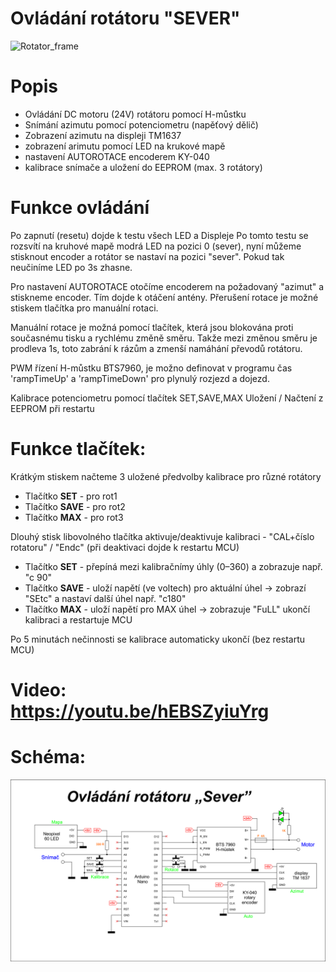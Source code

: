 # Ovládání rotátoru "SEVER"

![Rotator_frame](https://github.com/DrumClock/AutoRotace/blob/main/IMG_panel.jpg)

# Popis

 - Ovládání DC motoru (24V) rotátoru pomocí H-můstku 
 - Snímání azimutu pomocí potenciometru (napěťový dělič)
 - Zobrazení azimutu na displeji TM1637
 - zobrazení arimutu pomocí LED na krukové mapě
 - nastavení AUTOROTACE encoderem KY-040
 - kalibrace snímače a uložení do EEPROM (max. 3 rotátory)

# Funkce ovládání

 Po zapnutí (resetu) dojde k testu všech LED a Displeje
 Po tomto testu se rozsvítí na kruhové mapě modrá LED na pozici 0 (sever),
 nyní můžeme stisknout encoder a rotátor se nastaví na pozici "sever".
 Pokud tak neučiníme LED po 3s zhasne.

 Pro nastavení AUTOROTACE otočíme encoderem na požadovaný "azimut"
 a stiskneme encoder. Tím dojde k otáčení antény.
 Přerušení rotace je možné stiskem tlačítka pro manuální rotaci.

 Manuální rotace je možná pomocí tlačítek, která jsou blokována proti
 současnému tisku a rychlému změně směru. Takže mezi změnou směru je
 prodleva 1s, toto zabrání k rázům a zmenší namáhání převodů rotátoru.

  PWM řízení H-můstku BTS7960, je možno definovat v programu čas
 'rampTimeUp' a 'rampTimeDown' pro plynulý rozjezd a dojezd.


 Kalibrace potenciometru pomocí tlačítek SET,SAVE,MAX
 Uložení / Načtení z EEPROM při restartu

 # Funkce tlačítek:
  Krátkým stiskem načteme 3 uložené předvolby kalibrace pro různé rotátory
  - Tlačítko **SET**  - pro rot1 
  - Tlačítko **SAVE** - pro rot2
  - Tlačítko **MAX**  - pro rot3

  Dlouhý stisk libovolného tlačítka aktivuje/deaktivuje kalibraci - "CAL+číslo rotatoru" / "Endc" (při deaktivaci dojde k restartu MCU) 
  - Tlačítko **SET**  - přepíná mezi kalibračnímy úhly (0–360) a zobrazuje např. "c 90"
  - Tlačítko **SAVE** - uloží napětí (ve voltech) pro aktuální úhel → zobrazí "SEtc" a nastaví další úhel např. "c180"
  - Tlačítko **MAX**  - uloží napětí pro MAX úhel → zobrazuje "FuLL" ukončí kalibraci a restartuje MCU

 Po 5 minutách nečinnosti se kalibrace automaticky ukončí (bez restartu MCU)


# Video:  https://youtu.be/hEBSZyiuYrg


# Schéma:
![Scheme_frame](https://github.com/DrumClock/AutoRotace/blob/main/Arduino_Sever_2.png)

 
